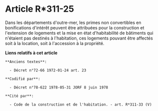 # Article R*311-25

Dans les départements d'outre-mer, les primes non convertibles en bonifications d'intérêt peuvent être attribuées pour la
construction et l'extension de logements et la mise en état d'habitabilité de bâtiments qui n'étaient pas destinés à
l'habitation, ces logements pouvant être affectés soit à la location, soit à l'accession à la propriété.

**Liens relatifs à cet article**

	**Anciens textes**:

	  - Décret n°72-66 1972-01-24 art. 23

	**Codifié par**:

	  - Décret n°78-622 1978-05-31 JORF 8 juin 1978

	**Cité par**:

	  - Code de la construction et de l'habitation. - art. R*311-33 (V)
